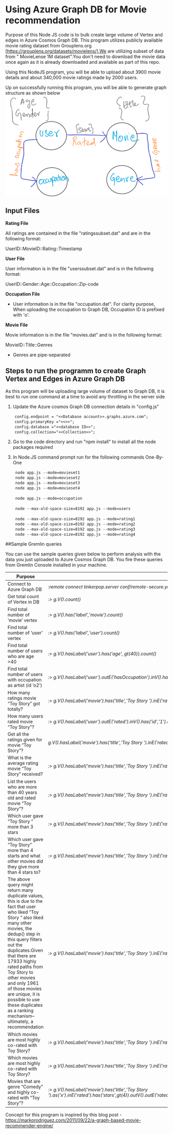 # Using Azure Graph DB for Movie recommendation

Purpose of this Node JS code is to bulk create large volume of Vertex and edges in Azure Cosmos Graph DB.
This program utilizes publicly available movie rating dataset from Grouplens.org [https://grouplens.org/datasets/movielens/].We are utilizing subset of data from " MovieLense 1M dataset".You don't need to download the movie data once again as it is already downloaded and available as part of this repo.

Using this NodeJS program, you will be able to upload about 3900 movie details and about 340,000 movie ratings made by 2000 users.

Up on successfully running this program, you will be able to generate graph structure as shown below
![Graph Structure](https://github.com/binduchinnasamy/cosmos-graph-movie-rating/blob/master/graph-structure.png)

##  Input Files

**Rating File**

All ratings are contained in the file "ratingssubset.dat" and are in the following format:

UserID::MovieID::Rating::Timestamp

**User File**

User information is in the file "userssubset.dat" and is in the following format:

UserID::Gender::Age::Occupation::Zip-code

**Occupation File**
- User information is in the file "occupation.dat". For clarity purpose, When uploading the occupation to Graph DB, Occupation ID is prefixed with 'o'.

**Movie File**

Movie information is in the file "movies.dat" and is in the following
format:

MovieID::Title::Genres
- Genres are pipe-separated

## Steps to run the programm to create Graph Vertex and Edges in Azure Graph DB

As this program will be uploading large volume of dataset to Graph DB, it is best to run one command at a time to avoid any throttling in the server side

1. Update the Azure cosmos Graph DB connection details in "config.js"
```
	config.endpoint = "<<Database account>>.graphs.azure.com";
	config.primaryKey ="<<>>";
	config.database ="<<database ID>>";
	config.collection="<<Collection>>";
```
2. Go to the code directory and run "npm install" to install all the node packages required
3. In Node.JS command prompt run for the following commands One-By-One

		node app.js --mode=movieset1
		node app.js --mode=movieset2
		node app.js --mode=movieset3
		node app.js --mode=movieset4

		node app.js --mode=occupation

		node --max-old-space-size=8192 app.js --mode=users

		node --max-old-space-size=8192 app.js --mode=rating1
		node --max-old-space-size=8192 app.js --mode=rating2
		node --max-old-space-size=8192 app.js --mode=rating3
		node --max-old-space-size=8192 app.js --mode=rating4

##Sample Gremlin queries

You can use the sample queries given below to perform analysis with the data you just uploaded to Azure Cosmos Graph DB. You fire these queries from Gremlin Console installed in your machine.

Purpose | Query
------------ | -------------
Connect to Azure Graph DB | _:remote connect tinkerpop.server conf/remote-secure.yaml_
Get total count of Vertex in DB | _:> g.V().count()_
Find total number of ‘movie’ vertex | _:> g.V().has('label','movie').count()_
Find total number of ‘user’ vertex | _:> g.V().has('label','user').count()_
Find total number of users who are age >40 | _:> g.V().hasLabel('user').has('age', gt(40)).count()_
Find total number of users with occupation as artist (id ‘o2’) | _:> g.V().hasLabel('user').outE('hasOccupation').inV().has('id','o2').count()_
How many ratings movie “Toy Story” got totally? | _:> g.V().hasLabel('movie').has('title','Toy Story ').inE('rated').count()_
How many users rated movie “Toy Story”? | _:> g.V().hasLabel('user').outE('rated').inV().has('id','1').count()_
Get all the ratings given for movie “Toy Story”? | _g.V().hasLabel('movie').has('title','Toy Story ').inE('rated').properties('stars').value()_
What is the average rating movie “Toy Story” received? | _:> g.V().hasLabel('movie').has('title','Toy Story ').inE('rated').properties('stars').value().mean()_
List the users who are more than 40 years old and rated movie “Toy Story”? | _:> g.V().hasLabel('movie').has('title','Toy Story ').inE('rated').outV().has('age',gt(40))_
Which user gave “Toy Story “ more than 3 stars | _:> g.V().hasLabel('movie').has('title','Toy Story ').inE('rated').has('stars',gt(3)).outV())_
Which user gave “Toy Story” more than 4 starts and what other movies did they give more than 4 stars to? | _:> g.V().hasLabel('movie').has('title','Toy Story ').inE('rated').has('stars',gt(3)).outV().outE('rated').has('stars',gt(3)).inV().properties('title').value()_
 The above query might return many duplicate values, this is due to the fact that user who liked “Toy Story “ also liked many other movies, the dedup() step in this query filters out the duplicates.Given that there are 17933 highly rated paths from Toy Story to other movies and only 1961 of those movies are unique, it is possible to use these duplicates as a ranking mechanism–ultimately, a recommendation| _:> g.V().hasLabel('movie').has('title','Toy Story ').inE('rated').has('stars',gt(4)).outV().outE('rated').has('stars',gt(4)).inV().properties('title').value().dedup()_
Which movies are most highly co-rated with Toy Story? | _:> g.V().hasLabel('movie').has('title','Toy Story ').inE('rated').has('stars',gt(4)).outV().outE('rated').has('stars',gt(4)).inV().groupCount().by('title')_
Which movies are most highly co-rated with Toy Story? | _:> g.V().hasLabel('movie').has('title','Toy Story ').inE('rated').has('stars',gt(4)).outV().outE('rated').has('stars',gt(4)).inV().groupCount().by('title')_
Movies that are genre “Comedy”  and highly co-rated with “Toy Story”? | _:> g.V().hasLabel('movie').has('title','Toy Story ').as('x').inE('rated').has('stars',gt(4)).outV().outE('rated').has('stars',gt(4)).inV().dedup().as('y').outE('hasGenere').inV().has('id','Comedy').select('y').by('title')_

Concept for this program is inspired by this blog post - https://markorodriguez.com/2011/09/22/a-graph-based-movie-recommender-engine/